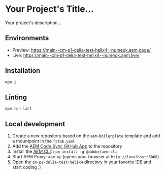 # Your Project's Title...
Your project's description...

## Environments
- Preview: https://main--cm-p1-delia-test-helix4--numeok.aem.page/
- Live: https://main--cm-p1-delia-test-helix4--numeok.aem.live/

## Installation

```sh
npm i
```

## Linting

```sh
npm run lint
```

## Local development

1. Create a new repository based on the `aem-boilerplate` template and add a mountpoint in the `fstab.yaml`
1. Add the [AEM Code Sync GitHub App](https://github.com/apps/aem-code-sync) to the repository
1. Install the [AEM CLI](https://github.com/adobe/helix-cli): `npm install -g @adobe/aem-cli`
1. Start AEM Proxy: `aem up` (opens your browser at `http://localhost:3000`)
1. Open the `cm-p1-delia-test-helix4` directory in your favorite IDE and start coding :)
